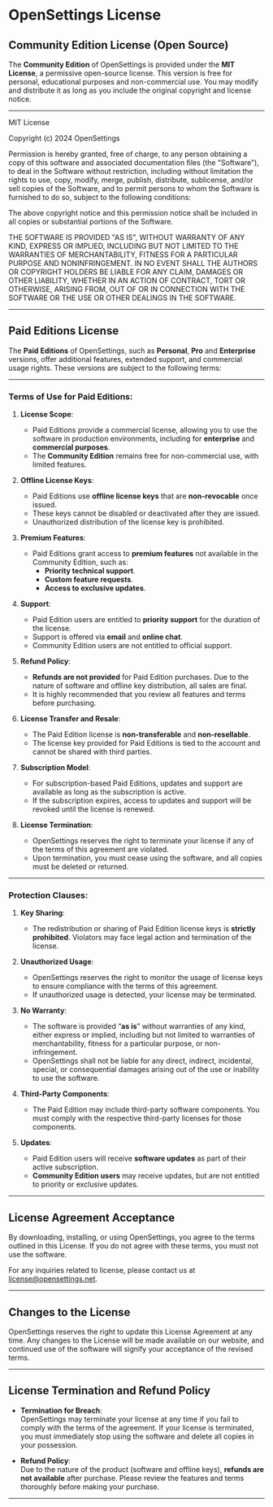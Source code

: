 # OpenSettings License

## Community Edition License (Open Source)

The **Community Edition** of OpenSettings is provided under the **MIT License**, a permissive open-source license. This version is free for personal, educational purposes and non-commercial use. You may modify and distribute it as long as you include the original copyright and license notice.

---

MIT License

Copyright (c) 2024 OpenSettings

Permission is hereby granted, free of charge, to any person obtaining a copy
of this software and associated documentation files (the "Software"), to deal
in the Software without restriction, including without limitation the rights
to use, copy, modify, merge, publish, distribute, sublicense, and/or sell
copies of the Software, and to permit persons to whom the Software is
furnished to do so, subject to the following conditions:

The above copyright notice and this permission notice shall be included in all
copies or substantial portions of the Software.

THE SOFTWARE IS PROVIDED "AS IS", WITHOUT WARRANTY OF ANY KIND, EXPRESS OR
IMPLIED, INCLUDING BUT NOT LIMITED TO THE WARRANTIES OF MERCHANTABILITY,
FITNESS FOR A PARTICULAR PURPOSE AND NONINFRINGEMENT. IN NO EVENT SHALL THE
AUTHORS OR COPYRIGHT HOLDERS BE LIABLE FOR ANY CLAIM, DAMAGES OR OTHER
LIABILITY, WHETHER IN AN ACTION OF CONTRACT, TORT OR OTHERWISE, ARISING FROM,
OUT OF OR IN CONNECTION WITH THE SOFTWARE OR THE USE OR OTHER DEALINGS IN THE
SOFTWARE.

---

## Paid Editions License

The **Paid Editions** of OpenSettings, such as **Personal**, **Pro** and **Enterprise** versions, offer additional features, extended support, and commercial usage rights. These versions are subject to the following terms:

---

### Terms of Use for Paid Editions:

1. **License Scope**:
    - Paid Editions provide a commercial license, allowing you to use the software in production environments, including for **enterprise** and **commercial purposes**.
    - The **Community Edition** remains free for non-commercial use, with limited features.

2. **Offline License Keys**:
    - Paid Editions use **offline license keys** that are **non-revocable** once issued.
    - These keys cannot be disabled or deactivated after they are issued.
    - Unauthorized distribution of the license key is prohibited.

3. **Premium Features**:
    - Paid Editions grant access to **premium features** not available in the Community Edition, such as:
        - **Priority technical support**.
        - **Custom feature requests**.
        - **Access to exclusive updates**.

4. **Support**:
    - Paid Edition users are entitled to **priority support** for the duration of the license.
    - Support is offered via **email** and **online chat**.
    - Community Edition users are not entitled to official support.

5. **Refund Policy**:
    - **Refunds are not provided** for Paid Edition purchases. Due to the nature of software and offline key distribution, all sales are final.
    - It is highly recommended that you review all features and terms before purchasing.

6. **License Transfer and Resale**:
    - The Paid Edition license is **non-transferable** and **non-resellable**.
    - The license key provided for Paid Editions is tied to the account and cannot be shared with third parties.

7. **Subscription Model**:
    - For subscription-based Paid Editions, updates and support are available as long as the subscription is active.
    - If the subscription expires, access to updates and support will be revoked until the license is renewed.

8. **License Termination**:
    - OpenSettings reserves the right to terminate your license if any of the terms of this agreement are violated.
    - Upon termination, you must cease using the software, and all copies must be deleted or returned.

---

### Protection Clauses:

1. **Key Sharing**:
    - The redistribution or sharing of Paid Edition license keys is **strictly prohibited**. Violators may face legal action and termination of the license.

2. **Unauthorized Usage**:
    - OpenSettings reserves the right to monitor the usage of license keys to ensure compliance with the terms of this agreement.
    - If unauthorized usage is detected, your license may be terminated.

3. **No Warranty**:
    - The software is provided “**as is**” without warranties of any kind, either express or implied, including but not limited to warranties of merchantability, fitness for a particular purpose, or non-infringement.
    - OpenSettings shall not be liable for any direct, indirect, incidental, special, or consequential damages arising out of the use or inability to use the software.

4. **Third-Party Components**:
    - The Paid Edition may include third-party software components. You must comply with the respective third-party licenses for those components.

5. **Updates**:
    - Paid Edition users will receive **software updates** as part of their active subscription.
    - **Community Edition users** may receive updates, but are not entitled to priority or exclusive updates.

---

## License Agreement Acceptance

By downloading, installing, or using OpenSettings, you agree to the terms outlined in this License. If you do not agree with these terms, you must not use the software.

For any inquiries related to license, please contact us at [license@opensettings.net](mailto:license@opensettings.net).

---

## Changes to the License

OpenSettings reserves the right to update this License Agreement at any time. Any changes to the License will be made available on our website, and continued use of the software will signify your acceptance of the revised terms.

---

## License Termination and Refund Policy

- **Termination for Breach**:  
  OpenSettings may terminate your license at any time if you fail to comply with the terms of the agreement. If your license is terminated, you must immediately stop using the software and delete all copies in your possession.

- **Refund Policy**:  
  Due to the nature of the product (software and offline keys), **refunds are not available** after purchase. Please review the features and terms thoroughly before making your purchase.

---

